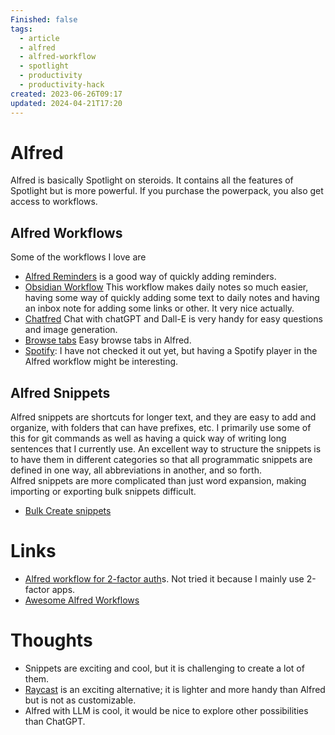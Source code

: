 ```yaml
---
Finished: false
tags:
  - article
  - alfred
  - alfred-workflow
  - spotlight
  - productivity
  - productivity-hack
created: 2023-06-26T09:17
updated: 2024-04-21T17:20
---
```

# Alfred
Alfred is basically Spotlight on steroids. It contains all the features of Spotlight but is more powerful. If you purchase the powerpack, you also get access to workflows. 

## Alfred Workflows
Some of the workflows I love are
- [Alfred Reminders](https://github.com/surrealroad/alfred-reminders) is a good way of quickly adding reminders. 
- [Obsidian Workflow](https://github.com/hauselin/obsidian-alfred) This workflow makes daily notes so much easier, having some way of quickly adding some text to daily notes and having an inbox note for adding some links or other. It very nice actually. 
- [Chatfred](https://alfred.app/workflows/chrislemke/chatfred/) Chat with chatGPT and Dall-E is very handy for easy questions and image generation. 
- [Browse tabs](https://alfred.app/workflows/chrislemke/chatfred/) Easy browse tabs in Alfred.
- [Spotify](https://alfred-spotify-mini-player.com/): I have not checked it out yet, but having a Spotify player in the Alfred workflow might be interesting. 
## Alfred Snippets
Alfred snippets are shortcuts for longer text, and they are easy to add and organize, with folders that can have prefixes, etc. I primarily use some of this for git commands as well as having a quick way of writing long sentences that I currently use. 
An excellent way to structure the snippets is to have them in different categories so that all programmatic snippets are defined in one way, all abbreviations in another, and so forth.  
Alfred snippets are more complicated than just word expansion, making importing or exporting bulk snippets difficult. 
- [Bulk Create snippets](https://github.com/javierlopeza/alfred-bulk-snippet-creator)

# Links
- [Alfred workflow for 2-factor auth](https://github.com/squatto/alfred-imessage-2fa)s. Not tried it because I mainly use 2-factor apps.
- [Awesome Alfred Workflows](https://github.com/alfred-workflows/awesome-alfred-workflows)

# Thoughts 
- Snippets are exciting and cool, but it is challenging to create a lot of them. 
- [Raycast](https://www.raycast.com/) is an exciting alternative; it is lighter and more handy than Alfred but is not as customizable. 
- Alfred with LLM is cool, it would be nice to explore other possibilities than ChatGPT. 



